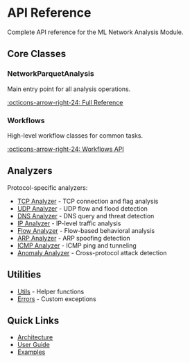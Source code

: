 # API Reference

Complete API reference for the ML Network Analysis Module.

## Core Classes

### NetworkParquetAnalysis

Main entry point for all analysis operations.

[:octicons-arrow-right-24: Full Reference](parquet-analysis.md)

### Workflows

High-level workflow classes for common tasks.

[:octicons-arrow-right-24: Workflows API](workflows.md)

## Analyzers

Protocol-specific analyzers:

- [TCP Analyzer](analyzers/tcp.md) - TCP connection and flag analysis
- [UDP Analyzer](analyzers/udp.md) - UDP flow and flood detection  
- [DNS Analyzer](analyzers/dns.md) - DNS query and threat detection
- [IP Analyzer](analyzers/ip.md) - IP-level traffic analysis
- [Flow Analyzer](analyzers/flow.md) - Flow-based behavioral analysis
- [ARP Analyzer](analyzers/arp.md) - ARP spoofing detection
- [ICMP Analyzer](analyzers/icmp.md) - ICMP ping and tunneling
- [Anomaly Analyzer](analyzers/anomaly.md) - Cross-protocol attack detection

## Utilities

- [Utils](utils.md) - Helper functions
- [Errors](errors.md) - Custom exceptions

## Quick Links

- [Architecture](../architecture.md)
- [User Guide](../user-guide/getting-started.md)
- [Examples](../examples/index.md)
